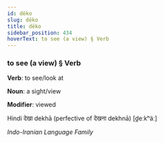 ```yaml
---
id: dëko
slug: dëko
title: dëko
sidebar_position: 434
hoverText: to see (a view) § Verb
---
```


### to see (a view) § Verb

**Verb**: to see/look at

**Noun**: a sight/view

**Modifier**: viewed

Hindi देखा dekhā (perfective of देखना dekhnā) [d̪eːkʰäː]

*Indo-Iranian Language Family*